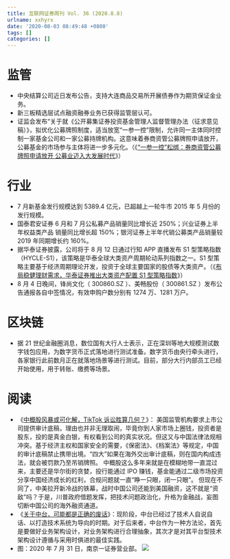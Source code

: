 ```yaml
---
title: 互联网证券周刊 Vol. 36 (2020.8.8)
urlname: xxhyrx
date: '2020-08-03 08:49:48 +0800'
tags: []
categories: []
---
```


# 监管

- 中央结算公司近日发布公告，支持大连商品交易所开展债券作为期货保证金业务。
- 新三板精选层试点融资融券业务已获得监管层认可。
- 证监会发布“关于就《公开募集证券投资基金管理人监督管理办法（征求意见稿）》，拟优化公募牌照制度，适当放宽“一参一控”限制，允许同一主体同时控制一家基金公司和一家公募持牌机构。这意味着券商资管公募牌照申请放开，公募基金的市场参与主体将进一步多元化。（《[“一参一控”松绑：券商资管公募牌照申请放开 公募业迈入大发展时代](https://m.21jingji.com/article/20200806/82e6e755a88b73b14915554ab38f7589.html)》）

# 行业

- 7 月新基金发行规模达到 5389.4 亿元，已超越上一轮牛市 2015 年 5 月份的发行规模。
- 国泰君安证券 6 月和 7 月公私募产品销量同比增长近 250%；兴业证券上半年权益类产品 销量同比增长超 150%；银河证券上半年代销公募类产品销量较 2019 年同期增长约 160%。
- 据华泰证券披露，公司将于 8 月 12 日通过行知 APP 直播发布 S1 型策略指数（HYCLE-S1），该策略是华泰全球大类资产周期轮动系列指数之一。S1 型策略主要基于经济周期理论开发，投资于全球主要国家的股债等大类资产。（《[布局稳健理财需求，华泰证券推出大类资产配置 S1 型策略指数](https://m.21jingji.com/article/20200807/herald/e0956d09fe8d5186147bf5d7ab5066c8.html)》）
- 8 月 4 日晚间，锋尚文化（ 300860.SZ ）、美畅股份（ 300861.SZ ）发布公告通报各自中签情况，有效申购户数分别有 1274 万、1281 万户。

# 区块链

- 据 21 世纪金融圈消息，数位国有大行人士表示，正在深圳等地大规模测试数字钱包应用，为数字货币正式落地进行测试准备。数字货币由央行牵头进行，各家银行此前数月正在就落地场景等进行测试。目前，部分大行内部员工已经开始使用，用于转账、缴费等场景。

# 阅读

- 《[中概股风暴或可化解，TikTok 诉讼胜算几何？](https://mp.weixin.qq.com/s/gGriys63JAKmQ4jLGiQxPw)》：
  美国监管机构要求上市公司提供审计底稿，理由也并非无理取闹，毕竟你到人家市场上圈钱，投资者是股东，投的是真金白银，有权看到公司的真实状况。但这又与中国法律法规相冲突。基于经济主权和国家安全的需要，《保密法》、《档案法》等规定，中国的审计底稿禁止携带出境。“四大”如果在海外交出审计底稿，则在国内构成违法，就会被罚款乃至吊销牌照。
  中概股这么多年来就是在模糊地带一直混过来，主要还是华尔街的贪婪，投行能通过 IPO 赚钱，基金能通过二级市场投资分享中国经济成长的红利，合规问题就一直“睁一只眼，闭一只眼”。
  但现在不同了，中美拉开新冷战的铁幕，战时中国公司还能到美国融资，这不就是“资敌”吗？于是，川普政府借题发挥，把技术问题政治化，升格为金融战，妄图切断中国公司的海外融资通道。
- 《[关于中台，可能都是正确的废话](https://xueqiu.com/3132800661/154129525)》：现阶段，中台已经过了技术人自说自话、以打造技术系统为导向的时期。对于后来者，中台作为一种方法论，首先是要做好业务架构设计，对业务架构进行合理抽象，其次才是对其平台型技术架构设计遵循与采用时俱进的最佳实践。
- 图：2020 年 7 月 31 日，南京一证券营业部。
  ![](https://cdn.nlark.com/yuque/0/2020/jpeg/147312/1596982528638-ee230550-7334-4939-96c2-a269f9713599.jpeg#align=left&display=inline&height=320&margin=%5Bobject%20Object%5D&originHeight=320&originWidth=480&size=0&status=done&style=none&width=480)
